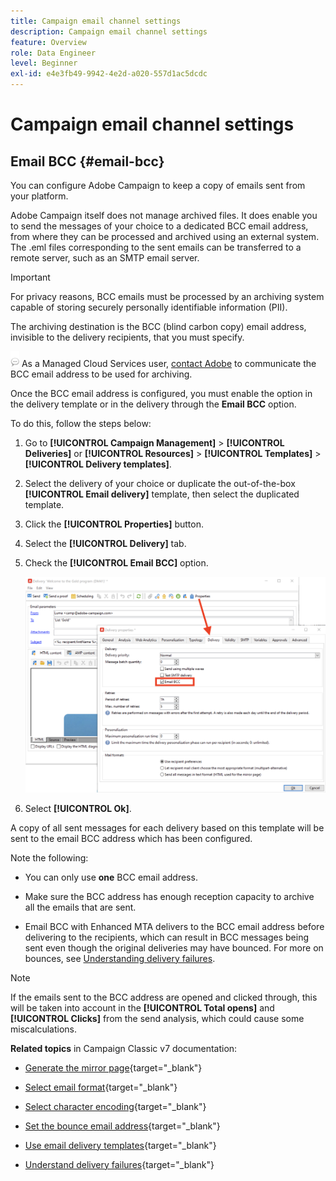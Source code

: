 ```yaml
---
title: Campaign email channel settings
description: Campaign email channel settings
feature: Overview
role: Data Engineer
level: Beginner
exl-id: e4e3fb49-9942-4e2d-a020-557d1ac5dcdc
---
```

# Campaign email channel settings

## Email BCC {#email-bcc}

You can configure Adobe Campaign to keep a copy of emails sent from your platform.

Adobe Campaign itself does not manage archived files. It does enable you to send the messages of your choice to a dedicated BCC email address, from where they can be processed and archived using an external system. The .eml files corresponding to the sent emails can be transferred to a remote server, such as an SMTP email server.

>[!IMPORTANT]
>
>For privacy reasons, BCC emails must be processed by an archiving system capable of storing securely personally identifiable information (PII).

The archiving destination is the BCC (blind carbon copy) email address, invisible to the delivery recipients, that you must specify.

![](../assets/do-not-localize/speech.png)  As a Managed Cloud Services user, [contact Adobe](../start/campaign-faq.md#support) to communicate the BCC email address to be used for archiving.

Once the BCC email address is configured, you must enable the option in the delivery template or in the delivery through the **Email BCC** option.

To do this, follow the steps below:

1. Go to **[!UICONTROL Campaign Management]** > **[!UICONTROL Deliveries]** or **[!UICONTROL Resources]** > **[!UICONTROL Templates]** > **[!UICONTROL Delivery templates]**.
1. Select the delivery of your choice or duplicate the out-of-the-box **[!UICONTROL Email delivery]** template, then select the duplicated template.
1. Click the **[!UICONTROL Properties]** button.
1. Select the **[!UICONTROL Delivery]** tab.
1. Check the **[!UICONTROL Email BCC]** option.

    ![](assets/email-bcc.png)

1. Select **[!UICONTROL Ok]**.

A copy of all sent messages for each delivery based on this template will be sent to the email BCC address which has been configured.

Note the following:

* You can only use **one** BCC email address.

* Make sure the BCC address has enough reception capacity to archive all the emails that are sent.

* Email BCC with Enhanced MTA delivers to the BCC email address before delivering to the recipients, which can result in BCC messages being sent even though the original deliveries may have bounced. For more on bounces, see [Understanding delivery failures](../../delivery/using/understanding-delivery-failures.md).

>[!NOTE]
>
>If the emails sent to the BCC address are opened and clicked through, this will be taken into account in the **[!UICONTROL Total opens]** and **[!UICONTROL Clicks]** from the send analysis, which could cause some miscalculations.

<!--Only successfully sent emails are taken in account, bounces are not.-->

**Related topics** in Campaign Classic v7 documentation:

* [Generate the mirror page](https://experienceleague.adobe.com/docs/campaign-classic/using/sending-messages/sending-emails/sending-an-email/email-parameters.html#generating-mirror-page){target="_blank"}

* [Select email format](https://experienceleague.adobe.com/docs/campaign-classic/using/sending-messages/sending-emails/sending-an-email/email-parameters.html#selecting-message-formats){target="_blank"}

* [Select character encoding](https://experienceleague.adobe.com/docs/campaign-classic/using/sending-messages/sending-emails/sending-an-email/email-parameters.html#character-encoding){target="_blank"}

* [Set the bounce email address](https://experienceleague.adobe.com/docs/campaign-classic/using/sending-messages/sending-emails/sending-an-email/email-parameters.html#managing-bounce-emails){target="_blank"}

* [Use email delivery templates](https://experienceleague.adobe.com/docs/campaign-classic/using/sending-messages/using-delivery-templates/about-templates.html){target="_blank"}

* [Understand delivery failures](https://experienceleague.adobe.com/docs/campaign-classic/using/sending-messages/monitoring-deliveries/understanding-delivery-failures.html){target="_blank"}
